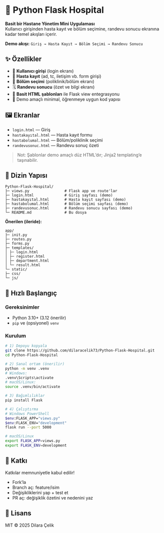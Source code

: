 # 🏥 Python Flask Hospital

**Basit bir Hastane Yönetim Mini Uygulaması**  
Kullanıcı girişinden hasta kayıt ve bölüm seçimine, randevu sonucu ekranına kadar temel akışları içerir.

**Demo akışı:** `Giriş → Hasta Kayıt → Bölüm Seçimi → Randevu Sonucu`


## ✨ Özellikler
- 🔐 **Kullanıcı girişi** (login ekranı)
- 👤 **Hasta kayıt** (ad, tc, iletişim vb. form girişi)
- 🏥 **Bölüm seçimi** (poliklinik/bölüm ekranı)
- 🗓️ **Randevu sonucu** (özet ve bilgi ekranı)
- 🧩 **Basit HTML şablonları** ile Flask view entegrasyonu
- 🧪 Demo amaçlı minimal, öğrenmeye uygun kod yapısı


## 🖼️ Ekranlar
- `login.html` — Giriş
- `hastakayıtal.html` — Hasta kayıt formu
- `hastabolumal.html` — Bölüm/poliklinik seçimi
- `randevusonuc.html` — Randevu sonuç özeti

> Not: Şablonlar demo amaçlı düz HTML’dır; Jinja2 templating’e taşınabilir.

## 📂 Dizin Yapısı
```
Python-Flask-Hospital/
├─ views.py                # Flask app ve route'lar
├─ login.html              # Giriş sayfası (demo)
├─ hastakayıtal.html       # Hasta kayıt sayfası (demo)
├─ hastabolumal.html       # Bölüm seçimi sayfası (demo)
├─ randevusonuc.html       # Randevu sonucu sayfası (demo)
└─ README.md               # Bu dosya
```
**Önerilen (ileride):**
```
app/
├─ init.py
├─ routes.py
├─ forms.py
├─ templates/
│ ├─ login.html
│ ├─ register.html
│ ├─ department.html
│ └─ result.html
└─ static/
├─ css/
└─ js/
```

## 🚀 Hızlı Başlangıç

### Gereksinimler
- Python 3.10+ (3.12 önerilir)
- `pip` ve (opsiyonel) `venv`

### Kurulum
```bash
# 1) Depoyu kopyala
git clone https://github.com/dilaracelik73/Python-Flask-Hospital.git
cd Python-Flask-Hospital

# 2) Sanal ortam (önerilir)
python -m venv .venv
# Windows:
.venv\Scripts\activate
# macOS/Linux:
source .venv/bin/activate

# 3) Bağımlılıklar
pip install Flask

# 4) Çalıştırma
# Windows PowerShell
$env:FLASK_APP="views.py"
$env:FLASK_ENV="development"
flask run --port 5000

# macOS/Linux
export FLASK_APP=views.py
export FLASK_ENV=development

```
## 🤝 Katkı

Katkılar memnuniyetle kabul edilir!
- Fork’la
- Branch aç: feature/isim
- Değişikliklerini yap + test et
- PR aç: değişiklik özetini ve nedenini yaz

## 📜 Lisans
MIT © 2025 Dilara Çelik



